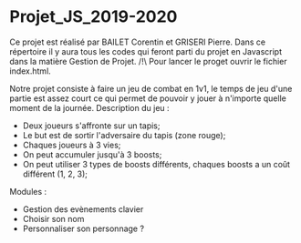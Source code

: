 # Projet_JS_2019-2020
Ce projet est réalisé par BAILET Corentin et GRISERI Pierre.
Dans ce répertoire il y aura tous les codes qui feront parti du projet en Javascript dans la matière Gestion de Projet.
/!\ Pour lancer le proget ouvrir le fichier index.html.

Notre projet consiste à faire un jeu de combat en 1v1, le temps de jeu d'une partie est assez court ce qui permet de pouvoir y jouer à n'importe quelle moment de la journée.
Description du jeu :
- Deux joueurs s'affronte sur un tapis;
- Le but est de sortir l'adversaire du tapis (zone rouge);
- Chaques joueurs à 3 vies;
- On peut accumuler jusqu'à 3 boosts;
- On peut utiliser 3 types de boosts différents, chaques boosts a un coût différent (1, 2, 3);

Modules :
- Gestion des evènements clavier
- Choisir son nom
- Personnaliser son personnage ?
